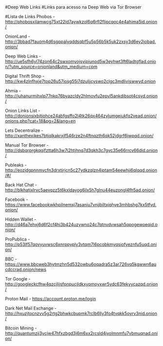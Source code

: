 #Deep Web Links
#Links para acesso na Deep Web via Tor Browser

#Lista de Links
Phobos - http://phobosxilamwcg75xt22id7aywkzol6q6rfl2flipcqoc4e4ahima5id.onion/

OnionLand - http://3bbad7fauom4d6sgppalyqddsqbf5u5p56b5k5uk2zxsy3d6ey2jobad.onion/

Deep Web Links - http://ue5sfh6yl74zon64c2swxomyojsyipiunod5w3eyhwt3ft6ladtgflad.onion/?utm_source=onionland&utm_medium=cpm

Digital Thrift Shop - http://kw4zlnfhxje7top26u57iosg55i7dzuljjcyswo2clgc3mdliviswwyd.onion

Ahmia - http://juhanurmihxlp77nkq76byazcldy2hlmovfu2epvl5ankdibsot4csyd.onion/

Onion Links List - http://donionsixbjtiohce24abfgsffo2l4tk26qx464zylumgejukfq2vead.onion/onions.php?cat=18&pg=2&lang=en

Lets Decentralize - http://xanthexikes7btjqlkakrxjf546rze2n4ftnqzth6qk52jdgrf6jwpqd.onion/

Manual Tor Browser - http://dsbqrprgkqqifztta6h3w7i2htjhnq7d3qkh3c7gvc35e66rrcv66did.onion/

Publeaks - http://eozjdgpnnmvcfn3drxtirjcn5c27ydkzqlzn4iptam54eewhji6qlqqd.onion/#/

Back Hat Chat - http://blkhatjxlrvc5aevqzz5t6kxldayog6jlx5h7glnu44euzongl4fh5ad.onion/

Facebook - https://www.facebookwkhpilnemxj7asaniu7vnjjbiltxjqhye3mhbshg7kx5tfyd.onion/

Hidden Wallet - http://d46a7ehxj6d6f2cf4hi3b424uzywno24c7qtnvdvwsah5qpogewoeqid.onion/

ProPublica - http://p53lf57qovyuvwsc6xnrppyply3vtqm7l6pcobkmyqsiofyeznfu5uqd.onion/

BBC - https://www.bbcweb3hytmzhn5d532owbu6oqadra5z3ar726vq5kgwwn6aucdccrad.onion/news

Tor Google - http://googleckcfhw4qzcjlijsfpnpucjldkxypmoyxwr5ydc63fekyycazqd.onion/

Proton Mail - https://account.proton.me/login

Dark Net Mail Exchange - http://hxuzjtocnzvv5g2rtg2bhwkcbupmk7rclb6lly3fo4tvqkk5oyrv3nid.onion/

Bitcoin Mining - http://quantumzij3ycjw47hfxzbgd3j6m6xx2rcsld4jyolmnmfu7vbmuqnad.onion/
